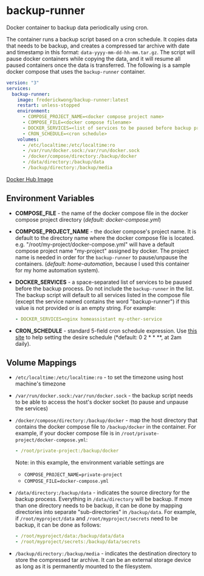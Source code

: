 # backup-runner

Docker container to backup data periodically using cron.

The container runs a backup script based on a cron schedule. It copies data that needs to be
backup, and creates a compressed tar archive with date and timestamp in this format:
`data-yyyy-mm-dd-hh-mm.tar.gz`. The script will pause docker containers while copying
the data, and it will resume all paused containers once the data is transferred. The following is
a sample docker compose that uses the `backup-runner` container.

```yaml
version: "3"
services:
  backup-runner:
    image: frederickwong/backup-runner:latest
    restart: unless-stopped
    environment:
      - COMPOSE_PROJECT_NAME=<docker compose project name>
      - COMPOSE_FILE=<docker compose filename>
      - DOCKER_SERVICES=<list of services to be paused before backup process>
      - CRON_SCHEDULE=<cron schedule>
    volumes:
      - /etc/localtime:/etc/localtime:ro
      - /var/run/docker.sock:/var/run/docker.sock
      - /docker/compose/directory:/backup/docker
      - /data/directory:/backup/data
      - /backup/directory:/backup/media
```

[Docker Hub Image](https://hub.docker.com/repository/docker/frederickwong/backup-runner/general)

## Environment Variables

- **COMPOSE_FILE** - the name of the docker compose file in the docker compose project directory
  (_default: docker-compose.yml_)

- **COMPOSE_PROJECT_NAME** - the docker compose's project name. It is default to the directory name
  where the docker compose file is located. e.g. "/root/my-project/docker-compose.yml" will have a
  default compose project name "my-project" assigned by docker. The project name is needed in order for
  the `backup-runner` to pause/unpause the containers. (_default: home-automation_, because I used
  this container for my home automation system).

- **DOCKER_SERVICES** - a space-separated list of services to be paused before the backup process.
  Do not include the `backup-runner` in the list. The backup script will default to all services
  listed in the compose file (except the service named contains the word "backup-runner")
  if this value is not provided or is an empty string. For example:

  ```yaml
  - DOCKER_SERVICES=nginx homeassistant my-other-service
  ```

- **CRON_SCHEDULE** - standard 5-field cron schedule expression. Use [this site](https://crontab.guru/) to
  help setting the desire schedule (\*default: 0 2 \* \* \*\*, at 2am daily).

## Volume Mappings

- `/etc/localtime:/etc/localtime:ro` - to set the timezone using host machine's timezone

- `/var/run/docker.sock:/var/run/docker.sock` - the backup script needs to be able to access the host's
  docker socket (to pause and unpause the services)

- `/docker/compose/directory:/backup/docker` - map the host directory that contains the docker compose
  file to `/backup/docker` in the container. For example, if your docker compose file is in `/root/private-project/docker-compose.yml`:

  ```yaml
  - /root/private-project:/backup/docker
  ```

  Note: in this example, the environment variable settings are

  - `COMPOSE_PROJECT_NAME=private-project`
  - `COMPOSE_FILE=docker-compose.yml`

- `/data/directory:/backup/data` - indicates the source directory for the backup process. Everything in
  `/data/directory` will be backup. If more than one directory needs to be backup, it can be done by
  mapping directories into separate "sub-directories" in `/backup/data`. For example, if `/root/myproject/data`
  and `/root/myproject/secrets` need to be backup, it can be done as follows:
  ```yaml
  - /root/myproject/data:/backup/data/data
  - /root/myproject/secrets:/backup/data/secrets
  ```
- `/backup/directory:/backup/media` - indicates the destination directory to store the compressed tar archive.
  It can be an external storage device as long as it is permanently mounted to the filesystem.
